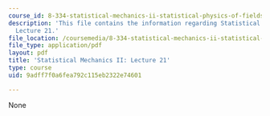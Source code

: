 ```yaml
---
course_id: 8-334-statistical-mechanics-ii-statistical-physics-of-fields-spring-2014
description: 'This file contains the information regarding Statistical Mechanics II:
  Lecture 21.'
file_location: /coursemedia/8-334-statistical-mechanics-ii-statistical-physics-of-fields-spring-2014/9adff7f0a6fea792c115eb2322e74601_MIT8_334S14_Lec21.pdf
file_type: application/pdf
layout: pdf
title: 'Statistical Mechanics II: Lecture 21'
type: course
uid: 9adff7f0a6fea792c115eb2322e74601

---
```

None